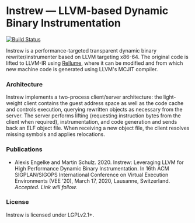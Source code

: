 # Instrew — LLVM-based Dynamic Binary Instrumentation

[![Build Status](https://github.com/aengelke/instrew/workflows/CI/badge.svg)](https://github.com/aengelke/instrew/actions?query=workflow%3ACI)

Instrew is a performance-targeted transparent dynamic binary rewriter/instrumenter based on LLVM targeting x86-64. The original code is lifted to LLVM-IR using [Rellume](https://github.com/aengelke/rellume), where it can be modified and from which new machine code is generated using LLVM's MCJIT compiler.

### Architecture

Instrew implements a two-process client/server architecture: the light-weight client contains the guest address space as well as the code cache and controls execution, querying rewritten objects as necessary from the server. The server performs lifting (requesting instruction bytes from the client when required), instrumentation, and code generation and sends back an ELF object file. When receiving a new object file, the client resolves missing symbols and applies relocations.

### Publications

- Alexis Engelke and Martin Schulz. 2020. Instrew: Leveraging LLVM for High Performance Dynamic Binary Instrumentation. In 16th ACM SIGPLAN/SIGOPS International Conference on Virtual Execution Environments (VEE ’20), March 17, 2020, Lausanne, Switzerland. *Accepted. Link will follow.*

### License
Instrew is licensed under LGPLv2.1+.
